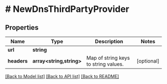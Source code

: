 # # NewDnsThirdPartyProvider

## Properties

Name | Type | Description | Notes
------------ | ------------- | ------------- | -------------
**url** | **string** |  |
**headers** | **array<string,string>** | Map of string keys to string values. | [optional]

[[Back to Model list]](../../README.md#models) [[Back to API list]](../../README.md#endpoints) [[Back to README]](../../README.md)
